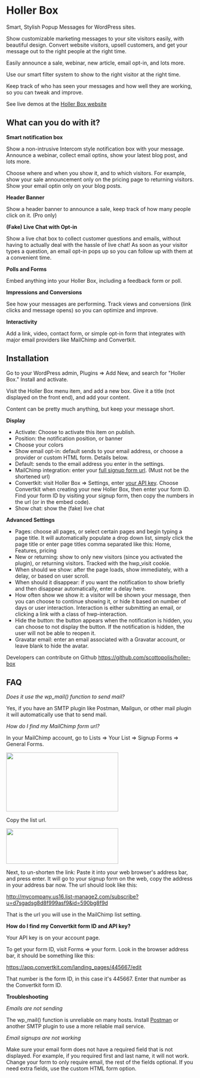# Holler Box

Smart, Stylish Popup Messages for WordPress sites.

Show customizable marketing messages to your site visitors easily, with beautiful design. Convert website visitors, upsell customers, and get your message out to the right people at the right time.

Easily announce a sale, webinar, new article, email opt-in, and lots more.

Use our smart filter system to show to the right visitor at the right time.

Keep track of who has seen your messages and how well they are working, so you can tweak and improve.

See live demos at the [Holler Box website](http://hollerwp.com/)

## What can you do with it?

**Smart notification box**

Show a non-intrusive Intercom style notification box with your message. Announce a webinar, collect email optins, show your latest blog post, and lots more.

Choose where and when you show it, and to which visitors. For example, show your sale announcement only on the pricing page to returning visitors. Show your email optin only on your blog posts.

**Header Banner** 

Show a header banner to announce a sale, keep track of how many people click on it. (Pro only)

**(Fake) Live Chat with Opt-in**

Show a live chat box to collect customer questions and emails, without having to actually deal with the hassle of live chat! As soon as your visitor types a question, an email opt-in pops up so you can follow up with them at a convenient time.

**Polls and Forms**

Embed anything into your Holler Box, including a feedback form or poll.

**Impressions and Conversions**

See how your messages are performing. Track views and conversions (link clicks and message opens) so you can optimize and improve. 

**Interactivity**

Add a link, video, contact form, or simple opt-in form that integrates with major email providers like MailChimp and Convertkit.

## Installation

Go to your WordPress admin, Plugins => Add New, and search for "Holler Box." Install and activate.

Visit the Holler Box menu item, and add a new box. Give it a title (not displayed on the front end), and add your content.

Content can be pretty much anything, but keep your message short.

**Display**

- Activate: Choose to activate this item on publish.
- Position: the notification position, or banner
- Choose your colors
- Show email opt-in: default sends to your email address, or choose a provider or custom HTML form. Details below.
- Default: sends to the email address you enter in the settings.
- MailChimp integration: enter your <a href="http://kb.mailchimp.com/lists/signup-forms/share-your-signup-form" target="_blank">full signup form url</a>. (Must not be the shortened url) 
- Convertkit: visit Holler Box => Settings, enter <a href="https://app.convertkit.com/account/edit" target="_blank">your API key</a>. Choose Convertkit when creating your new Holler Box, then enter your form ID. Find your form ID by visiting your signup form, then copy the numbers in the url (or in the embed code).
- Show chat: show the (fake) live chat

**Advanced Settings**

- Pages: choose all pages, or select certain pages and begin typing a page title. It will automatically populate a drop down list, simply click the page title or enter page titles comma separated like this: Home, Features, pricing
- New or returning: show to only new visitors (since you activated the plugin), or returning visitors. Tracked with the hwp_visit cookie.
- When should we show: after the page loads, show immediately, with a delay, or based on user scroll.
- When should it disappear: if you want the notification to show briefly and then disappear automatically, enter a delay here.
- How often show we show it: a visitor will be shown your message, then you can choose to continue showing it, or hide it based on number of days or user interaction. Interaction is either submitting an email, or clicking a link with a class of hwp-interaction.
- Hide the button: the button appears when the notification is hidden, you can choose to not display the button. If the notification is hidden, the user will not be able to reopen it.
- Gravatar email: enter an email associated with a Gravatar account, or leave blank to hide the avatar.

Developers can contribute on Github https://github.com/scottopolis/holler-box

## FAQ

*Does it use the wp_mail() function to send mail?* 

Yes, if you have an SMTP plugin like Postman, Mailgun, or other mail plugin it will automatically use that to send mail.

*How do I find my MailChimp form url?*

In your MailChimp account, go to Lists => Your List => Signup Forms => General Forms.

<img src="http://hollerwp.com/wp-content/uploads/2017/06/Screen-Shot-2017-06-06-at-1.29.42-PM-300x158.png" alt="" width="300" height="158" class="alignnone size-medium wp-image-74" />

Copy the list url.

<img src="http://hollerwp.com/wp-content/uploads/2017/06/Screen-Shot-2017-06-06-at-1.29.51-PM-300x95.png" alt="" width="300" height="95" class="alignnone size-medium wp-image-75" />

Next, to un-shorten the link: Paste it into your web browser's address bar, and press enter. It will go to your signup form on the web, copy the address in your address bar now. The url should look like this:

http://mycompany.us16.list-manage2.com/subscribe?u=d7sgadsg8d8f999asf9&id=590bg8f9d

That is the url you will use in the MailChimp list setting.

<strong>How do I find my Convertkit form ID and API key?</strong>

Your API key is on your account page.

To get your form ID, visit Forms => your form. Look in the browser address bar, it should be something like this:

https://app.convertkit.com/landing_pages/445667/edit

That number is the form ID, in this case it's 445667. Enter that number as the Convertkit form ID.

**Troubleshooting**

*Emails are not sending*

The wp_mail() function is unreliable on many hosts. Install [Postman](https://wordpress.org/plugins/postman-smtp/) or another SMTP plugin to use a more reliable mail service.

*Email signups are not working* 

Make sure your email form does not have a required field that is not displayed. For example, if you required first and last name, it will not work. Change your form to only require email, the rest of the fields optional. If you need extra fields, use the custom HTML form option.